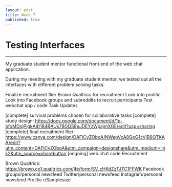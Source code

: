 ```yaml
---
layout: post
title: Week 7
published: true
---
```


# Testing Interfaces
***
My graduate student mentor functional front end of the web chat application. 



During my meeting with my graduate student mentor, we tested out all the interfaces with different problem solving tasks. 




Finalize recruitment flier
Brown Qualtrics for recruitment
Look into prolific
Look into Facebook groups and subreddits to recruit participants
Test webchat app / code
Task Updates

[complete] survival problems chosen for collaborative tasks
[complete] study design: https://docs.google.com/document/d/1p-bfoMDojPigkA4t184BAUs78OQ58eJDEYzWpajmXGE/edit?usp=sharing
[complete] final recruitment flier: https://www.canva.com/design/DAFICyZOboA/NWepVoA8GpG1cVjB8QTKAA/edit?utm_content=DAFICyZOboA&utm_campaign=designshare&utm_medium=link2&utm_source=sharebutton
[ongoing] web chat code
Recruitment

Brown Qualtrics: https://brown.co1.qualtrics.com/jfe/form/SV_cHKdZzTJTC1FFWK
Facebook groups/personal newsfeed
Twitter/personal newsfeed
Instagram/personal newsfeed
Prolific
r/Samplesize

